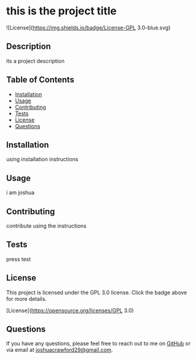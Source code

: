 # this is the project title

![License](https://img.shields.io/badge/License-GPL 3.0-blue.svg)

## Description
its a project description

## Table of Contents
- [Installation](#installation)
- [Usage](#usage)
- [Contributing](#contributing)
- [Tests](#tests)
- [License](#license)
- [Questions](#questions)

## Installation
using installation instructions

## Usage
i am joshua

## Contributing
contribute using the instructions

## Tests
press test

## License
This project is licensed under the GPL 3.0 license. Click the badge above for more details.

[License](https://opensource.org/licenses/GPL 3.0)

## Questions
If you have any questions, please feel free to reach out to me on [GitHub](https://github.com/joshua887788) or via email at joshuacrawford29@gmail.com.
